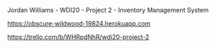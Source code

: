 Jordan Williams - WDI20 - Project 2 - Inventory Management System

https://obscure-wildwood-19824.herokuapp.com

https://trello.com/b/WHRpdNhR/wdi20-project-2

